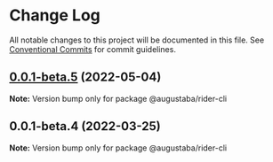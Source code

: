 # Change Log

All notable changes to this project will be documented in this file.
See [Conventional Commits](https://conventionalcommits.org) for commit guidelines.

## [0.0.1-beta.5](https://github.com/augustaba/rider/compare/@augustaba/rider-cli@0.0.1-beta.4...@augustaba/rider-cli@0.0.1-beta.5) (2022-05-04)

**Note:** Version bump only for package @augustaba/rider-cli





## 0.0.1-beta.4 (2022-03-25)

**Note:** Version bump only for package @augustaba/rider-cli
